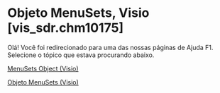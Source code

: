 
# Objeto MenuSets, Visio [vis_sdr.chm10175]

Olá! Você foi redirecionado para uma das nossas páginas de Ajuda F1. Selecione o tópico que estava procurando abaixo.

[MenuSets Object (Visio)](http://msdn.microsoft.com/library/eda5d528-dbb1-741d-7c31-3ff2f999d5a2.aspx)

[Objeto MenuSets (Visio)](http://msdn.microsoft.com/library/6a49d679-abdb-2bd4-134b-c61ea3f196e8%28Office.15%29.aspx)


